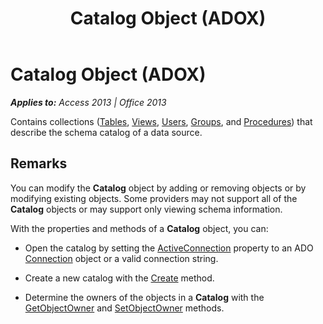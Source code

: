 ﻿---
title: Catalog Object (ADOX)
TOCTitle: Catalog Object (ADOX)
ms:assetid: d9e8d94b-9161-3eb6-abaf-00d1244d1f2d
ms:mtpsurl: https://msdn.microsoft.com/en-us/library/JJ250097(v=office.15)
ms:contentKeyID: 48548068
ms.date: 09/18/2015
mtps_version: v=office.15
---

# Catalog Object (ADOX)


_**Applies to:** Access 2013 | Office 2013_

Contains collections ([Tables](tables-collection-adox.md), [Views](views-collection-adox.md), [Users](users-collection-adox.md), [Groups](groups-collection-adox.md), and [Procedures](procedures-collection-adox.md)) that describe the schema catalog of a data source.

## Remarks

You can modify the **Catalog** object by adding or removing objects or by modifying existing objects. Some providers may not support all of the **Catalog** objects or may support only viewing schema information.

With the properties and methods of a **Catalog** object, you can:

  - Open the catalog by setting the [ActiveConnection](activeconnection-property-adox.md) property to an ADO [Connection](connection-object-ado.md) object or a valid connection string.

  - Create a new catalog with the [Create](create-method-adox.md) method.

  - Determine the owners of the objects in a **Catalog** with the [GetObjectOwner](getobjectowner-method-adox.md) and [SetObjectOwner](https://msdn.microsoft.com/en-us/library/jj249006\(v=office.15\)) methods.


